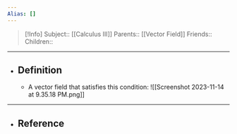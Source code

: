 ```yaml
---
Alias: []
---
```

> [!Info]
> Subject:: [[Calculus III]]
> Parents:: [[Vector Field]]
> Friends:: 
> Children:: 
---
- ## Definition
	- A vector field that satisfies this condition:
	  ![[Screenshot 2023-11-14 at 9.35.18 PM.png]]
---
- ## Reference